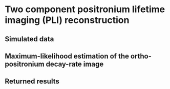 # Two component positronium lifetime imaging (PLI) reconstruction

## Simulated data

## Maximum-likelihood estimation of the ortho-positronium decay-rate image

## Returned results
